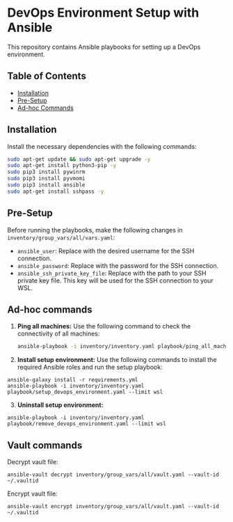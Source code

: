 # DevOps Environment Setup with Ansible

This repository contains Ansible playbooks for setting up a DevOps environment.
## Table of Contents

- [Installation](#installation)
- [Pre-Setup](#pre-setup)
- [Ad-hoc Commands](#ad-hoc-commands)

## Installation

Install the necessary dependencies with the following commands:

```bash
sudo apt-get update && sudo apt-get upgrade -y
sudo apt-get install python3-pip -y
sudo pip3 install pywinrm
sudo pip3 install pyvmomi
sudo pip3 install ansible
sudo apt-get install sshpass -y
```

## Pre-Setup
Before running the playbooks, make the following changes in `inventory/group_vars/all/vars.yaml`:

- `ansible_user`: Replace with the desired username for the SSH connection.
- `ansible_password`: Replace with the password for the SSH connection.
- `ansible_ssh_private_key_file`: Replace with the path to your SSH private key file. This key will be used for the SSH connection to your WSL.

## Ad-hoc commands

1. **Ping all machines:**
  Use the following command to check the connectivity of all machines:

   ```bash
   ansible-playbook -i inventory/inventory.yaml playbook/ping_all_machine.yaml --limit wsl
   ```

2. **Install setup environment:**
Use the following commands to install the required Ansible roles and run the setup playbook:
```
ansible-galaxy install -r requirements.yml 
ansible-playbook -i inventory/inventory.yaml playbook/setup_devops_environment.yaml --limit wsl
```

3. **Uninstall setup environment:**
```
ansible-playbook -i inventory/inventory.yaml playbook/remove_devops_environment.yaml --limit wsl
```

## Vault commands
Decrypt vault file:
```
ansible-vault decrypt inventory/group_vars/all/vault.yaml --vault-id ~/.vaultid
```

Encrypt vault file:
```
ansible-vault encrypt inventory/group_vars/all/vault.yaml --vault-id ~/.vaultid
```